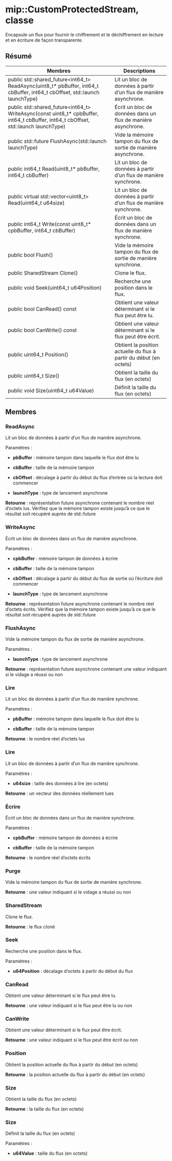 # <a name="class-mipcustomprotectedstream"></a>mip::CustomProtectedStream, classe 
Encapsule un flux pour fournir le chiffrement et le déchiffrement en lecture et en écriture de façon transparente.
  
## <a name="summary"></a>Résumé
 Membres                        | Descriptions                                
--------------------------------|---------------------------------------------
public std::shared_future<int64_t> ReadAsync(uint8_t* pbBuffer, int64_t cbBuffer, int64_t cbOffset, std::launch launchType)  |  Lit un bloc de données à partir d’un flux de manière asynchrone.
public std::shared_future<int64_t> WriteAsync(const uint8_t* cpbBuffer, int64_t cbBuffer, int64_t cbOffset, std::launch launchType)  |  Écrit un bloc de données dans un flux de manière asynchrone.
public std::future<bool> FlushAsync(std::launch launchType)  |  Vide la mémoire tampon du flux de sortie de manière asynchrone.
 public int64_t Read(uint8_t* pbBuffer, int64_t cbBuffer)  |  Lit un bloc de données à partir d’un flux de manière synchrone.
public virtual std::vector<uint8_t> Read(uint64_t u64size)  |  Lit un bloc de données à partir d’un flux de manière synchrone.
 public int64_t Write(const uint8_t* cpbBuffer, int64_t cbBuffer)  |  Écrit un bloc de données dans un flux de manière synchrone.
 public bool Flush()  |  Vide la mémoire tampon du flux de sortie de manière synchrone.
 public SharedStream Clone()  |  Clone le flux.
 public void Seek(uint64_t u64Position)  |  Recherche une position dans le flux.
 public bool CanRead() const  |  Obtient une valeur déterminant si le flux peut être lu.
 public bool CanWrite() const  |  Obtient une valeur déterminant si le flux peut être écrit.
 public uint64_t Position()  |  Obtient la position actuelle du flux à partir du début (en octets)
 public uint64_t Size()  |  Obtient la taille du flux (en octets)
 public void Size(uint64_t u64Value)  |  Définit la taille du flux (en octets)
  
## <a name="members"></a>Membres
  
### <a name="readasync"></a>ReadAsync
Lit un bloc de données à partir d’un flux de manière asynchrone.

Paramètres :  
* **pbBuffer** : mémoire tampon dans laquelle le flux doit être lu 


* **cbBuffer** : taille de la mémoire tampon 


* **cbOffset** : décalage à partir du début du flux d’entrée où la lecture doit commencer 


* **launchType** : type de lancement asynchrone



  
**Retourne** : représentation future asynchrone contenant le nombre réel d’octets lus. Vérifiez que la mémoire tampon existe jusqu’à ce que le résultat soit récupéré auprès de std::future
  
### <a name="writeasync"></a>WriteAsync
Écrit un bloc de données dans un flux de manière asynchrone.

Paramètres :  
* **cpbBuffer** : mémoire tampon de données à écrire 


* **cbBuffer** : taille de la mémoire tampon 


* **cbOffset** : décalage à partir du début du flux de sortie où l’écriture doit commencer 


* **launchType** : type de lancement asynchrone



  
**Retourne** : représentation future asynchrone contenant le nombre réel d’octets écrits. Vérifiez que la mémoire tampon existe jusqu’à ce que le résultat soit récupéré auprès de std::future
  
### <a name="flushasync"></a>FlushAsync
Vide la mémoire tampon du flux de sortie de manière asynchrone.

Paramètres :  
* **launchType** : type de lancement asynchrone



  
**Retourne** : représentation future asynchrone contenant une valeur indiquant si le vidage a réussi ou non
  
### <a name="read"></a>Lire
Lit un bloc de données à partir d’un flux de manière synchrone.

Paramètres :  
* **pbBuffer** : mémoire tampon dans laquelle le flux doit être lu 


* **cbBuffer** : taille de la mémoire tampon



  
**Retourne** : le nombre réel d’octets lus
  
### <a name="read"></a>Lire
Lit un bloc de données à partir d’un flux de manière synchrone.

Paramètres :  
* **u64size** : taille des données à lire (en octets)



  
**Retourne** : un vecteur des données réellement lues
  
### <a name="write"></a>Écrire
Écrit un bloc de données dans un flux de manière synchrone.

Paramètres :  
* **cpbBuffer** : mémoire tampon de données à écrire 


* **cbBuffer** : taille de la mémoire tampon



  
**Retourne** : le nombre réel d’octets écrits
  
### <a name="flush"></a>Purge
Vide la mémoire tampon du flux de sortie de manière synchrone.

  
**Retourne** : une valeur indiquant si le vidage a réussi ou non
  
### <a name="sharedstream"></a>SharedStream
Clone le flux.

  
**Retourne** : le flux cloné
  
### <a name="seek"></a>Seek
Recherche une position dans le flux.

Paramètres :  
* **u64Position** : décalage d’octets à partir du début du flux


  
### <a name="canread"></a>CanRead
Obtient une valeur déterminant si le flux peut être lu.

  
**Retourne** : une valeur indiquant si le flux peut être lu ou non
  
### <a name="canwrite"></a>CanWrite
Obtient une valeur déterminant si le flux peut être écrit.

  
**Retourne** : une valeur indiquant si le flux peut être écrit ou non
  
### <a name="position"></a>Position
Obtient la position actuelle du flux à partir du début (en octets)

  
**Retourne** : la position actuelle du flux à partir du début (en octets)
  
### <a name="size"></a>Size
Obtient la taille du flux (en octets)

  
**Retourne** : la taille du flux (en octets)
  
### <a name="size"></a>Size
Définit la taille du flux (en octets)

Paramètres :  
* **u64Value** : taille du flux (en octets)

